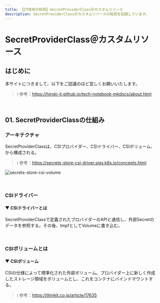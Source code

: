 ```yaml
---
title: 【IT技術の知見】SecretProviderClass＠カスタムリソース
description: SecretProviderClass＠カスタムリソースの知見を記録しています。
---
```


# SecretProviderClass＠カスタムリソース

## はじめに

本サイトにつきまして、以下をご認識のほど宜しくお願いいたします。

> ℹ️ 参考：https://hiroki-it.github.io/tech-notebook-mkdocs/about.html

<br>

## 01. SecretProviderClassの仕組み

### アーキテクチャ 

SecretProviderClassは、CSIプロバイダー、CSIドライバー、CSIボリューム、から構成される。

> ℹ️ 参考：https://secrets-store-csi-driver.sigs.k8s.io/concepts.html

![secrets-store-csi-volume](https://raw.githubusercontent.com/hiroki-it/tech-notebook/master/images/secrets-store-csi-volume.png)

<br>

### CSIドライバー

#### ▼ CSIドライバーとは

SecretProviderClassで定義されたプロバイダーのAPIと通信し、外部Secretのデータを参照する。その後、tmpfとしてVolumeに書き込む。

<br>

### CSIボリュームとは

#### ▼ CSIボリューム

CSIの仕様によって標準化された外部ボリューム。プロバイダー上に新しく作成したストレージ領域をボリュームとし、これをコンテナにバインドマウントする。

> ℹ️ 参考：https://thinkit.co.jp/article/17635